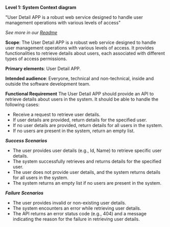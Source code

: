 **Level 1: System Context diagram**

"User Detail APP is a robust web service designed to handle user management operations with various levels of access"

_See more in our [Readme](https://github.com/wstiehler/zpe-project)_

**Scope**: The User Detail APP is a robust web service designed to handle user management operations with various levels of access. It provides functionalities to retrieve details about users, each associated with different types of access permissions.

**Primary elements**: User Detail APP.

**Intended audience**: Everyone, technical and non-technical, inside and outside the software development team.

**Functional Requirement**
The User Detail APP should provide an API to retrieve details about users in the system. It should be able to handle the following cases:

* Receive a request to retrieve user details.
* If user details are provided, return details for the specified user.
* If no user details are provided, return details for all users in the system.
* If no users are present in the system, return an empty list.

***Success Scenarios***

* The user provides user details (e.g., Id, Name) to retrieve specific user details.
* The system successfully retrieves and returns details for the specified user.
* The user does not provide user details, and the system returns details for all users in the system.
* The system returns an empty list if no users are present in the system.

***Failure Scenarios***

* The user provides invalid or non-existing user details.
* The system encounters an error while retrieving user details.
* The API returns an error status code (e.g., 404) and a message indicating the reason for the failure in retrieving user details.